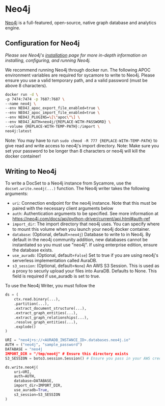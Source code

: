# Neo4j

[Neo4j](https://neo4j.com/) is a full-featured, open-source, native graph database and analytics engine.

## Configuration for Neo4j

*Please see Neo4j's [installation](https://neo4j.com/docs/operations-manual/current/docker/introduction/) page for more in-depth information on installing, configuring, and running Neo4j.*

We recommend running Neo4j through docker run. The following APOC environment variables are required for sycamore to write to Neo4j. Please ensure you use a valid temporary path, and a valid password (must be above 8 characters).

```bash
docker run -d \
-p 7474:7474 -p 7687:7687 \
--name neo4j \
--env NEO4J_apoc_export_file_enabled=true \
--env NEO4J_apoc_import_file_enabled=true \
--env NEO4J_PLUGINS=\[\"apoc\"\] \
--env NEO4J_AUTH=neo4j/{REPLACE-WITH-PASSWORD} \
--volume {REPLACE-WITH-TEMP-PATH}:/import \
neo4j:latest
```

Note: You may have to run `sudo chmod -R 777 {REPLACE-WITH-TEMP-PATH}` to give read and write access to neo4j's import directory.
Note: Make sure you set your password to be longer than 8 characters or neo4j will kill the docker container!
## Writing to Neo4j

To write a DocSet to a Neo4j instance from Sycamore, use the `docset.write.neo4j(...)` function. The Neo4j writer takes the following arguments:

- `uri`: Connection endpoint for the neo4j instance. Note that this must be paired with the
    necessary client arguments below
- `auth`: Authentication arguments to be specified. See more information at
    https://neo4j.com/docs/api/python-driver/current/api.html#auth-ref
- `import_dir`: The import directory that neo4j uses. You can specify where to mount this volume when you launch
    your neo4j docker container.
- `database`: (Optional, default=`neo4j`) Database to write to in Neo4j. By default in the neo4j community addition, new databases
    cannot be instantiated so you must use "neo4j". If using enterprise edition, ensure the database exists.
- `use_auradb`: (Optional, default=`False`) Set to true if you are using neo4j's serverless implementation called AuraDB.
- `s3_session`: (Optional, default=`None`) An AWS S3 Session. This is used as a proxy to securly upload your files into AuraDB. Defaults to None. This field is required if use_auradb is set to true.


To use the Neo4j Writer, you must follow the   
```python
ds = (
    ctx.read.binary(...),
    .partition(...),
    .extract_document_structure(...),
    .extract_graph_entities(...),
    .extract_graph_relationships(...),
    .resolve_graph_entities(...),
    .explode()
)

URI = "neo4j+s://<AURADB_INSTANCE_ID>.databases.neo4j.io"
AUTH = ("neo4j", "sample_password")
DATABASE = "neo4j
IMPORT_DIR = "/tmp/neo4j" # Ensure this directory exists
S3_SESSION = boto3.session.Session() # Ensure you pass in your AWS credentials or have run aws configure

ds.write.neo4j(
    uri=URI, 
    auth=AUTH, 
    database=DATABASE, 
    import_dir=IMPORT_DIR, 
    use_auradb=True, 
    s3_session=S3_SESSION
)
```
